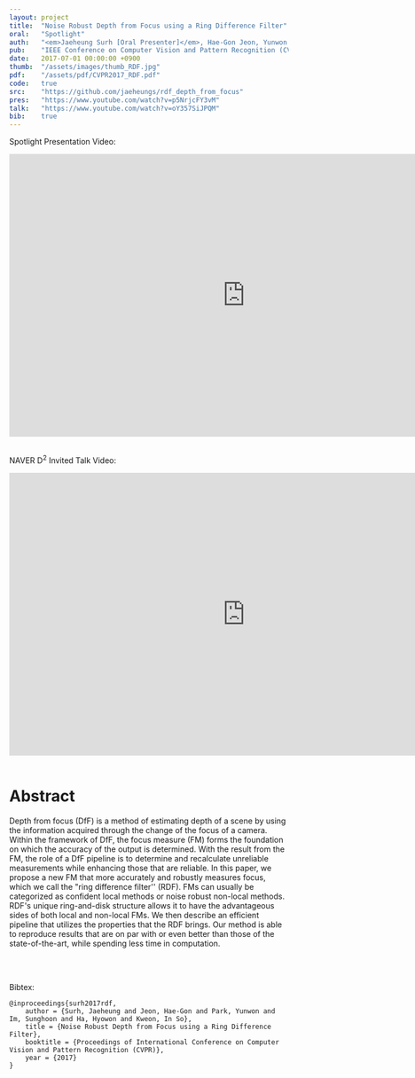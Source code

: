 ```yaml
---
layout: project
title:  "Noise Robust Depth from Focus using a Ring Difference Filter"
oral:	"Spotlight"
auth:	"<em>Jaeheung Surh [Oral Presenter]</em>, Hae-Gon Jeon, Yunwon Park, Sunghoon Im, Hyowon Ha, and In So Kweon"
pub:	"IEEE Conference on Computer Vision and Pattern Recognition (CVPR)"
date:   2017-07-01 00:00:00 +0900
thumb:	"/assets/images/thumb_RDF.jpg"
pdf:	"/assets/pdf/CVPR2017_RDF.pdf"
code:	true
src:	"https://github.com/jaeheungs/rdf_depth_from_focus"
pres:	"https://www.youtube.com/watch?v=p5NrjcFY3vM"
talk:	"https://www.youtube.com/watch?v=oY357SiJPQM"
bib:	true
---
```


Spotlight Presentation Video:
<div align="center">
	<iframe width="850" height="510" src="https://www.youtube-nocookie.com/embed/p5NrjcFY3vM" frameborder="0" allow="accelerometer; autoplay; encrypted-media; gyroscope; picture-in-picture" allowfullscreen></iframe>
</div>
<br>

NAVER D<sup>2</sup> Invited Talk Video:
<div align="center">
	<iframe width="850" height="510" src="https://www.youtube-nocookie.com/embed/oY357SiJPQM" frameborder="0" allow="accelerometer; autoplay; encrypted-media; gyroscope; picture-in-picture" allowfullscreen></iframe>
</div>
<br>

<h1 class="post-title" itemprop="name headline">Abstract</h1>

Depth from focus (DfF) is a method of estimating depth of a scene by using the information acquired through the change of the focus of a camera. Within the framework of DfF, the focus measure (FM) forms the foundation on which the accuracy of the output is determined. With the result from the FM, the role of a DfF pipeline is to determine and recalculate unreliable measurements while enhancing those that are reliable. In this paper, we propose a new FM that more accurately and robustly measures focus, which we call the "ring difference filter'' (RDF). FMs can usually be categorized as confident local methods or noise robust non-local methods. RDF's unique ring-and-disk structure allows it to have the advantageous sides of both local and non-local FMs. We then describe an efficient pipeline that utilizes the properties that the RDF brings. Our method is able to reproduce results that are on par with or even better than those of the state-of-the-art, while spending less time in computation.

<br><br>

<a name="bib"></a>
Bibtex:
```
@inproceedings{surh2017rdf,
    author = {Surh, Jaeheung and Jeon, Hae-Gon and Park, Yunwon and Im, Sunghoon and Ha, Hyowon and Kweon, In So},
    title = {Noise Robust Depth from Focus using a Ring Difference Filter},
    booktitle = {Proceedings of International Conference on Computer Vision and Pattern Recognition (CVPR)},
    year = {2017}
}
```